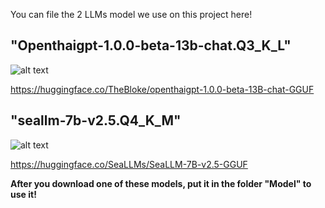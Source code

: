 You can file the 2 LLMs model we use on this project here! 

## "Openthaigpt-1.0.0-beta-13b-chat.Q3_K_L"

![alt text](https://1173516064-files.gitbook.io/~/files/v0/b/gitbook-x-prod.appspot.com/o/spaces%2FvvbWvIIe82Iv1yHaDBC5%2Fuploads%2Fb8eiMDaqiEQL6ahbAY0h%2Fimage.png?alt=media&token=6fce78fd-2cca-4c0a-9648-bd5518e644cehttps://openthaigpt.aieat.or.th/)

https://huggingface.co/TheBloke/openthaigpt-1.0.0-beta-13B-chat-GGUF

## "seallm-7b-v2.5.Q4_K_M"
![alt text](https://cdn-avatars.huggingface.co/v1/production/uploads/6393f04df7e70dd0166c004e/kfq8wHQEBZ5aicMzjOqKG.png)

https://huggingface.co/SeaLLMs/SeaLLM-7B-v2.5-GGUF
 
**After you download one of these models, put it in the folder "Model" to use it!** 
